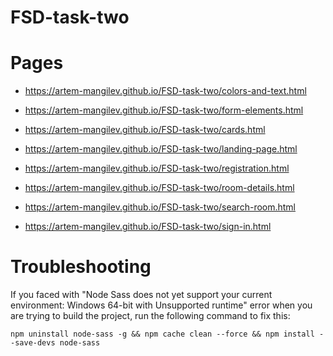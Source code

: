 # FSD-task-two

# Pages

- https://artem-mangilev.github.io/FSD-task-two/colors-and-text.html
- https://artem-mangilev.github.io/FSD-task-two/form-elements.html
- https://artem-mangilev.github.io/FSD-task-two/cards.html

- https://artem-mangilev.github.io/FSD-task-two/landing-page.html
- https://artem-mangilev.github.io/FSD-task-two/registration.html
- https://artem-mangilev.github.io/FSD-task-two/room-details.html
- https://artem-mangilev.github.io/FSD-task-two/search-room.html
- https://artem-mangilev.github.io/FSD-task-two/sign-in.html

# Troubleshooting

If you faced with "Node Sass does not yet support your current environment: Windows 64-bit with Unsupported runtime" error when you are trying to build the project, run the following command to fix this:

`npm uninstall node-sass -g && npm cache clean --force && npm install --save-devs node-sass` 
